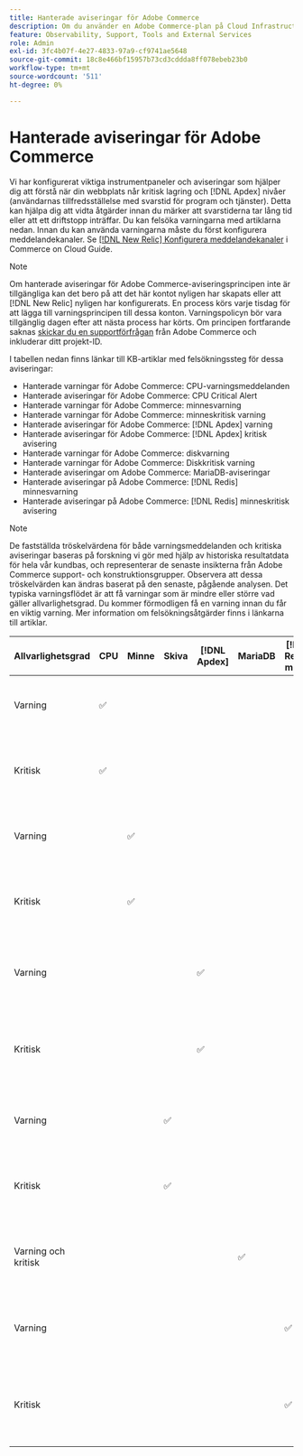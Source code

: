 ```yaml
---
title: Hanterade aviseringar för Adobe Commerce
description: Om du använder en Adobe Commerce-plan på Cloud Infrastructure Pro-planarkitekturen kan du använda hanterade aviseringar för att förstå webbplatsens hälsa. Om du använder en Adobe Commerce-arkitektur för startplanens molninfrastruktur får du bara aviseringar om villkoren för  [!DNL Apdex] och felfrekvensen.
feature: Observability, Support, Tools and External Services
role: Admin
exl-id: 3fc4b07f-4e27-4833-97a9-cf9741ae5648
source-git-commit: 18c8e466bf15957b73cd3cddda8ff078ebeb23b0
workflow-type: tm+mt
source-wordcount: '511'
ht-degree: 0%

---
```


# Hanterade aviseringar för Adobe Commerce


Vi har konfigurerat viktiga instrumentpaneler och aviseringar som hjälper dig att förstå när din webbplats når kritisk lagring och [!DNL Apdex] nivåer (användarnas tillfredsställelse med svarstid för program och tjänster). Detta kan hjälpa dig att vidta åtgärder innan du märker att svarstiderna tar lång tid eller att ett driftstopp inträffar. Du kan felsöka varningarna med artiklarna nedan. Innan du kan använda varningarna måste du först konfigurera meddelandekanaler. Se [[!DNL New Relic] Konfigurera meddelandekanaler](https://experienceleague.adobe.com/sv/docs/commerce-on-cloud/user-guide/monitor/new-relic/new-relic-service) i Commerce on Cloud Guide.

>[!NOTE]
>
>Om hanterade aviseringar för Adobe Commerce-aviseringsprincipen inte är tillgängliga kan det bero på att det här kontot nyligen har skapats eller att [!DNL New Relic] nyligen har konfigurerats. En process körs varje tisdag för att lägga till varningsprincipen till dessa konton. Varningspolicyn bör vara tillgänglig dagen efter att nästa process har körts. Om principen fortfarande saknas [skickar du en supportförfrågan](https://experienceleague.adobe.com/sv/docs/commerce-knowledge-base/kb/help-center-guide/magento-help-center-user-guide#support-case) från Adobe Commerce och inkluderar ditt projekt-ID.

I tabellen nedan finns länkar till KB-artiklar med felsökningssteg för dessa aviseringar:

* Hanterade varningar för Adobe Commerce: CPU-varningsmeddelanden
* Hanterade aviseringar för Adobe Commerce: CPU Critical Alert
* Hanterade varningar för Adobe Commerce: minnesvarning
* Hanterade varningar för Adobe Commerce: minneskritisk varning
* Hanterade aviseringar för Adobe Commerce: [!DNL Apdex] varning
* Hanterade aviseringar för Adobe Commerce: [!DNL Apdex] kritisk avisering
* Hanterade varningar för Adobe Commerce: diskvarning
* Hanterade varningar för Adobe Commerce: Diskkritisk varning
* Hanterade aviseringar om Adobe Commerce: MariaDB-aviseringar
* Hanterade aviseringar på Adobe Commerce: [!DNL Redis] minnesvarning
* Hanterade aviseringar på Adobe Commerce: [!DNL Redis] minneskritisk avisering

>[!NOTE]
>
>De fastställda tröskelvärdena för både varningsmeddelanden och kritiska aviseringar baseras på forskning vi gör med hjälp av historiska resultatdata för hela vår kundbas, och representerar de senaste insikterna från Adobe Commerce support- och konstruktionsgrupper. Observera att dessa tröskelvärden kan ändras baserat på den senaste, pågående analysen. Det typiska varningsflödet är att få varningar som är mindre eller större vad gäller allvarlighetsgrad. Du kommer förmodligen få en varning innan du får en viktig varning. Mer information om felsökningsåtgärder finns i länkarna till artiklar.

| Allvarlighetsgrad | CPU | Minne | Skiva | [!DNL Apdex] | MariaDB | [!DNL Redis] minne | Felsökning av artikel |
|----------|-----|--------|------|-------|---------|--------------|-------------------------|
| Varning | ✅ |        |      |       |         |              | [Hanterade aviseringar för Adobe Commerce: CPU-varning](managed-alerts-for-magento-commerce-cpu-warning-alert.md) |
| Kritisk | ✅ |        |      |       |         |              | [Hanterade aviseringar för Adobe Commerce: CPU-kritisk avisering](managed-alerts-on-magento-commerce-cpu-critical-alert.md) |
| Varning |     | ✅ |      |       |         |              | [Hanterade aviseringar för Adobe Commerce: minnesvarning](managed-alerts-for-magento-commerce-memory-warning-alert.md) |
| Kritisk |     | ✅ |      |       |         |              | [Hanterade aviseringar för Adobe Commerce: minneskritisk avisering](managed-alerts-on-magento-commerce-memory-critical-alert.md) |
| Varning |     |        |      | ✅ |         |              | [Hanterade aviseringar för Adobe Commerce: [!DNL Apdex] varning](managed-alerts-for-magento-commerce-apdex-warning-alert.md) |
| Kritisk |     |        |      | ✅ |         |              | [Hanterade aviseringar för Adobe Commerce: [!DNL Apdex] Kritisk avisering](managed-alerts-for-magento-commerce-apdex-critical-alert.md) |
| Varning |     |        | ✅ |       |         |              | [Hanterade aviseringar för Adobe Commerce: diskvarning](managed-alerts-for-magento-commerce-disk-warning-alert.md) |
| Kritisk |     |        | ✅ |       |         |              | [Hanterade aviseringar för Adobe Commerce: Diskkritisk avisering](managed-alerts-for-magento-commerce-disk-critical-alert.md) |
| Varning och kritisk |     |        |      |       | ✅ |              | [Hanterade aviseringar på Adobe Commerce: MariaDB-aviseringar](managed-alerts-on-magento-commerce-mariadb-alerts.md) |
| Varning |     |        |      |       |         | ✅ | [Hanterade aviseringar på Adobe Commerce: [!DNL Redis] minnesvarning](managed-alerts-on-magento-commerce-redis-memory-warning-alert.md) |
| Kritisk |     |        |      |       |         | ✅ | [Hanterade aviseringar på Adobe Commerce: [!DNL Redis] minneskritisk avisering](managed-alerts-on-magento-commerce-redis-memory-critical-alert.md) |
